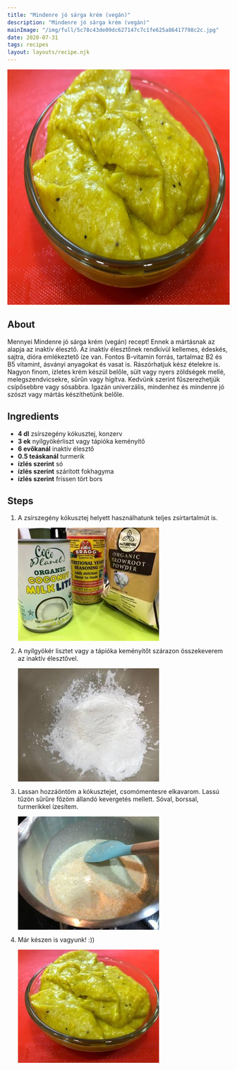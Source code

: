 ```yaml
---
title: "Mindenre jó sárga krém (vegán)"
description: "Mindenre jó sárga krém (vegán)"
mainImage: "/img/full/5c78c43de09dc627147c7c1fe625a86417798c2c.jpg"
date: 2020-07-31
tags: recipes
layout: layouts/recipe.njk
---
```

                        
<p align="center"><a href="https://cookpad.com/hu/receptek/13314088-mindenre-jo-sarga-krem-vegan" rel="Recipe source page"><img width="751" height="532" src="/img/full/5c78c43de09dc627147c7c1fe625a86417798c2c.jpg"/></a></p>

## About
Mennyei Mindenre jó sárga krém (vegán) recept! Ennek a mártásnak az alapja az inaktív élesztő. Az inaktív élesztőnek rendkívül kellemes, édeskés, sajtra, dióra emlékeztető íze van. Fontos B-vitamin forrás, tartalmaz B2 és B5 vitamint, ásványi anyagokat és vasat is. Rászórhatjuk kész ételekre is. Nagyon finom, ízletes krém készül belőle, sült vagy nyers zöldségek mellé, melegszendvicsekre, sűrűn vagy hígítva. Kedvünk szerint fűszerezhetjük csípősebbre vagy sósabbra. Igazán univerzális, mindenhez és mindenre jó szószt vagy mártás készíthetünk belőle.

>  

## Ingredients
* **4 dl** zsírszegény kókusztej, konzerv
* **3 ek** nyílgyökérliszt vagy tápióka keményítő
* **6 evőkanál** inaktív élesztő
* **0.5 teáskanál** turmerik
* **ízlés szerint** só
* **ízlés szerint** szárított fokhagyma
* **ízlés szerint** frissen tört bors

## Steps

1. A zsírszegény kókusztej helyett használhatunk teljes zsírtartalmút is.
 
    <p><img width="320" height="256" align="left" src="/img/full/c85fdcc4e11c7e8aec71ce4c93e9aca917994c10.jpg"/></p><div style="clear: both"/>

2. A nyílgyökér lisztet vagy a tápióka keményítőt szárazon összekeverem az inaktív élesztővel.
 
    <p><img width="320" height="256" align="left" src="/img/full/b9a08ca65bfa3aa15fc7da51c714ea0c53338d7f.jpg"/></p><div style="clear: both"/>

3. Lassan hozzáöntöm a kókusztejet, csomómentesre elkavarom. Lassú tűzön sűrűre főzöm állandó kevergetés mellett. Sóval, borssal, turmerikkel ízesítem.
 
    <p><img width="320" height="256" align="left" src="/img/full/969ebe3fca0a4e19ba2ada35099c99ab88829535.jpg"/></p><div style="clear: both"/>

4. Már készen is vagyunk! :))
 
    <p><img width="320" height="256" align="left" src="/img/full/9ff8fe884a21100376e11fb4e080d582fa87bfda.jpg"/></p><div style="clear: both"/>

